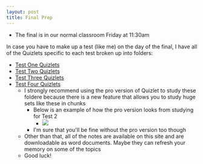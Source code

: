 ```yaml
---
layout: post
title: Final Prep
---
```


+ The final is in our normal classroom Friday at 11:30am

In case you have to make up a test (like me) on the day of the final, I have all of the 
Quizlets specific to each test broken up into folders:

+ [Test One Quizlets](https://quizlet.com/Jared_Beach/folders/py101-test-1)
+ [Test Two Quizlets](https://quizlet.com/Jared_Beach/folders/py-101-test-2)
+ [Test Three Quizlets](https://quizlet.com/Jared_Beach/folders/py-101-012-for-test-3)
+ [Test Four Quizlets](https://quizlet.com/Jared_Beach/folders/py-101-for-test-4)
    + I strongly recommend using the pro version of Quizlet to study these foldere because there is a new feature that
    allows you to study huge sets like these in chunks
        + Below is an example of how the pro version looks from studying for Test 2
            + ![]({{site.baseurl}}/images/quizlet.png)
        + I'm sure that you'll be fine without the pro version too though
    + Other than that, all of the notes are available on this site and are downloadable as
    word documents. Maybe they can refresh your memory on some of the topics
    + Good luck!